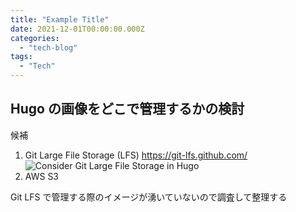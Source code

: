 ```yaml
---
title: "Example Title"
date: 2021-12-01T00:00:00.000Z
categories: 
  - "tech-blog"
tags:
  - "Tech"
---
```


## Hugo の画像をどこで管理するかの検討
候補
1. Git Large File Storage (LFS) 
https://git-lfs.github.com/
![Consider Git Large File Storage in Hugo](https://user-images.githubusercontent.com/56011102/143674606-ff5f6eea-164c-412c-beee-d176385082a9.jpg)
2. AWS S3


Git LFS で管理する際のイメージが湧いていないので調査して整理する


